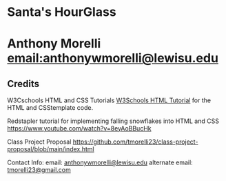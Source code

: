 # Santa's HourGlass
# Anthony Morelli [email:anthonywmorelli@lewisu.edu](mailto:anthonywmorelli@lewisu.edu)

## Credits
W3Cschools HTML and CSS Tutorials
[W3Schools HTML Tutorial](https://www.w3schools.com/html/) for the HTML and CSStemplate code.

Redstapler tutorial for implementing falling snowflakes into HTML and CSS
https://www.youtube.com/watch?v=8eyAoBBucHk 

Class Project Proposal
https://github.com/tmorelli23/class-project-proposal/blob/main/index.html

Contact Info:
email: anthonywmorelli@lewisu.edu
alternate email: tmorelli23@gmail.com
